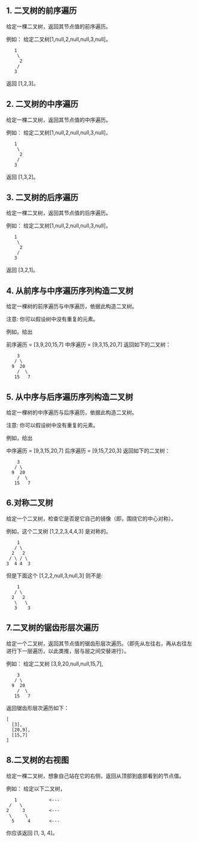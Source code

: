 ## 1. 二叉树的前序遍历
给定一棵二叉树，返回其节点值的前序遍历。

例如：
给定二叉树[1,null,2,null,null,3,null]，
```
   1
    \
     2
    /
   3
```
返回 [1,2,3]。

## 2. 二叉树的中序遍历
给定一棵二叉树，返回其节点值的中序遍历。

例如：
给定二叉树[1,null,2,null,null,3,null]，
```
   1
    \
     2
    /
   3
   ```
返回 [1,3,2]。
## 3. 二叉树的后序遍历
给定一棵二叉树，返回其节点值的后序遍历。

例如：
给定二叉树[1,null,2,null,null,3,null]，
```
   1
    \
     2
    /
   3
   ```
返回 [3,2,1]。

## 4. 从前序与中序遍历序列构造二叉树
给定一棵树的前序遍历与中序遍历，依据此构造二叉树。

注意:
你可以假设树中没有重复的元素。

例如，给出

前序遍历 = [3,9,20,15,7]
中序遍历 = [9,3,15,20,7]
返回如下的二叉树：
```
    3
   / \
  9  20
    /  \
   15   7
```

## 5. 从中序与后序遍历序列构造二叉树
给定一棵树的中序遍历与后序遍历，依据此构造二叉树。

注意:
你可以假设树中没有重复的元素。

例如，给出

中序遍历 = [9,3,15,20,7]
后序遍历 = [9,15,7,20,3]
返回如下的二叉树：
```
    3
   / \
  9  20
    /  \
   15   7
```

## 6.对称二叉树

给定一个二叉树，检查它是否是它自己的镜像（即，围绕它的中心对称）。

例如，这个二叉树 [1,2,2,3,4,4,3] 是对称的。
```
    1
   / \
  2   2
 / \ / \
3  4 4  3
 ```

但是下面这个 [1,2,2,null,3,null,3] 则不是:
```
    1
   / \
  2   2
   \   \
   3    3
```

## 7.二叉树的锯齿形层次遍历
给定一个二叉树，返回其节点值的锯齿形层次遍历。（即先从左往右，再从右往左进行下一层遍历，以此类推，层与层之间交替进行）。

例如：
给定二叉树 [3,9,20,null,null,15,7],
```
    3
   / \
  9  20
    /  \
   15   7
   ```
返回锯齿形层次遍历如下：
```
[
  [3],
  [20,9],
  [15,7]
]
```

## 8.二叉树的右视图

给定一棵二叉树，想象自己站在它的右侧，返回从顶部到底部看到的节点值。

例如：
给定以下二叉树，
```
   1            <---
 /   \
2     3         <---
 \     \
  5     4       <---
  ```
你应该返回 [1, 3, 4]。